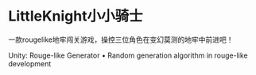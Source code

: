 # LittleKnight小小骑士
一款rougelike地牢闯关游戏，操控三位角色在变幻莫测的地牢中前进吧！

Unity: Rouge-like Generator
•	Random generation algorithm in rouge-like development
